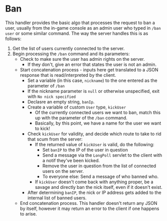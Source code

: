 # Ban
This handler provides the basic algo that processes the request to ban a user, usually from the in-game console as an admin user who typed in ```/ban user``` or some similar command. The way the server handles this is as follows:

1. Get the list of users currently connected to the server.
2. Begin processing the ```/ban``` command and its parameters:
    - Check to make sure the user has admin rights on the server.
        - If they don't, give an error that states the user is not an admin.
    - Start concatenation process - inputs here get translated to a JSON response that is read/interpreted by the client.
        - Set a variable (in this case, ```nickname```) to the one entered as the parameter of ```/ban```
        - If the nickname parameter is ```null``` or otherwise unspecified, exit with ```No nick specified```
        - Declasre an empty string, ```banIp```.
        - Create a variable of custom ```User``` type, ```kickUser```
            - Of the currently connected users we want to ban, match this up with the parameter of the ```/ban``` command.
            - Basically, by this point, we have a name for the user we want to kick!
        - Check ```kickUser``` for validity, and decide which route to take to rid that scum from the server:
            - If the returned value of ```kickUser``` is valid, do the following:
                - Set ```banIP``` to the IP of the user in question
                - Send a message via the ```LongPoll``` servlet to the client with a notif they've been kicked.
                - Remove the user in question from the list of connected users on the server.
                - To everyone else: Send a message of who banned who.
            - If ```kickUser``` doesn't come back with anything proper, be a savage and directly ban the nick itself, even if it doesn't exist. 
        - After determining ```banIP```, the nick or IP address gets added to the internal list of banned users.
    - End concatenation process. This handler doesn't return any JSON by itself, however it may return an error to the client if one happens to arise.
                
